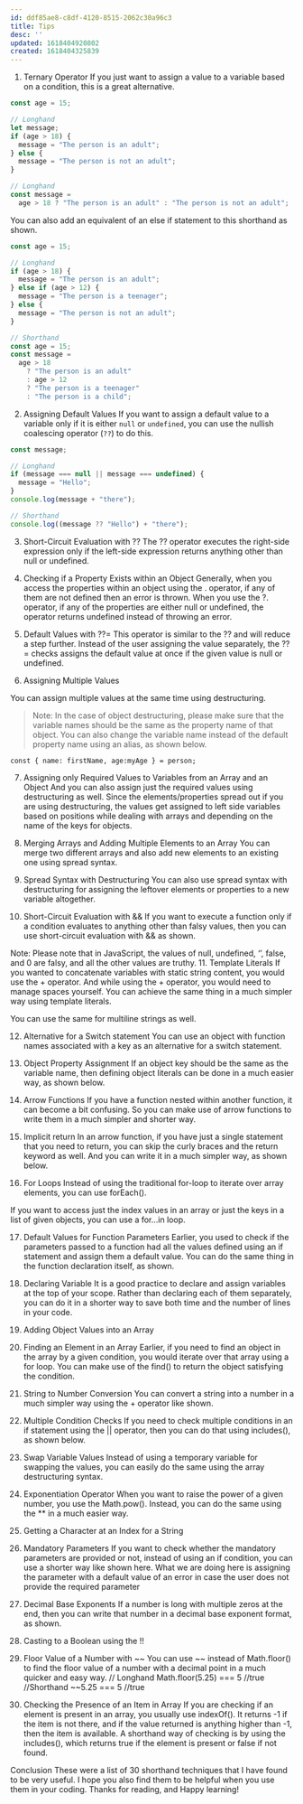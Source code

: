 ```yaml
---
id: ddf85ae8-c8df-4120-8515-2062c30a96c3
title: Tips
desc: ''
updated: 1618404920802
created: 1618404325839
---
```


1. Ternary Operator
If you just want to assign a value to a variable based on a condition, this is a great alternative.
```javascript
const age = 15;

// Longhand
let message;
if (age > 18) {
  message = "The person is an adult";
} else {
  message = "The person is not an adult";
}

// Longhand
const message =
  age > 18 ? "The person is an adult" : "The person is not an adult";
```
You can also add an equivalent of an else if statement to this shorthand as shown.
```javascript
const age = 15;

// Longhand
if (age > 18) {
  message = "The person is an adult";
} else if (age > 12) {
  message = "The person is a teenager";
} else {
  message = "The person is not an adult";
}

// Shorthand
const age = 15;
const message =
  age > 18
    ? "The person is an adult"
    : age > 12
    ? "The person is a teenager"
    : "The person is a child";
```
2. Assigning Default Values
If you want to assign a default value to a variable only if it is either `null` or `undefined`, you can use the nullish coalescing operator (`??`) to do this.
```javascript
const message;

// Longhand
if (message === null || message === undefined) {
  message = "Hello";
}
console.log(message + "there");

// Shorthand
console.log((message ?? "Hello") + "there");
```
3. Short-Circuit Evaluation with ??
The ?? operator executes the right-side expression only if the left-side expression returns anything other than null or undefined.

4. Checking if a Property Exists within an Object
Generally, when you access the properties within an object using the . operator, if any of them are not defined then an error is thrown. When you use the ?. operator, if any of the properties are either null or undefined, the operator returns undefined instead of throwing an error.

5. Default Values with ??=
This operator is similar to the ?? and will reduce a step further. Instead of the user assigning the value separately, the ??= checks assigns the default value at once if the given value is null or undefined.

6. Assigning Multiple Values

You can assign multiple values at the same time using destructuring.

> Note: In the case of object destructuring, please make sure that the variable names should be the same as the property name of that object. You can also change the variable name instead of the default property name using an alias, as shown below.

`const { name: firstName, age:myAge } = person;`

7. Assigning only Required Values to Variables from an Array and an Object
And you can also assign just the required values using destructuring as well. Since the elements/properties spread out if you are using destructuring, the values get assigned to left side variables based on positions while dealing with arrays and depending on the name of the keys for objects.

8. Merging Arrays and Adding Multiple Elements to an Array
You can merge two different arrays and also add new elements to an existing one using spread syntax.

9. Spread Syntax with Destructuring
You can also use spread syntax with destructuring for assigning the leftover elements or properties to a new variable altogether.

10. Short-Circuit Evaluation with &&
If you want to execute a function only if a condition evaluates to anything other than falsy values, then you can use short-circuit evaluation with && as shown.

Note: Please note that in JavaScript, the values of null, undefined, ‘’, false, and 0 are falsy, and all the other values are truthy.
11. Template Literals
If you wanted to concatenate variables with static string content, you would use the + operator. And while using the + operator, you would need to manage spaces yourself.
You can achieve the same thing in a much simpler way using template literals.

You can use the same for multiline strings as well.

12. Alternative for a Switch statement
You can use an object with function names associated with a key as an alternative for a switch statement.

13. Object Property Assignment
If an object key should be the same as the variable name, then defining object literals can be done in a much easier way, as shown below.

14. Arrow Functions
If you have a function nested within another function, it can become a bit confusing. So you can make use of arrow functions to write them in a much simpler and shorter way.

15. Implicit return
In an arrow function, if you have just a single statement that you need to return, you can skip the curly braces and the return keyword as well. And you can write it in a much simpler way, as shown below.

16. For Loops
Instead of using the traditional for-loop to iterate over array elements, you can use forEach().

If you want to access just the index values in an array or just the keys in a list of given objects, you can use a for…in loop.

17. Default Values for Function Parameters
Earlier, you used to check if the parameters passed to a function had all the values defined using an if statement and assign them a default value. You can do the same thing in the function declaration itself, as shown.

18. Declaring Variable
It is a good practice to declare and assign variables at the top of your scope. Rather than declaring each of them separately, you can do it in a shorter way to save both time and the number of lines in your code.

19. Adding Object Values into an Array

20. Finding an Element in an Array
Earlier, if you need to find an object in the array by a given condition, you would iterate over that array using a for loop. You can make use of the find() to return the object satisfying the condition.

21. String to Number Conversion
You can convert a string into a number in a much simpler way using the + operator like shown.

22. Multiple Condition Checks
If you need to check multiple conditions in an if statement using the || operator, then you can do that using includes(), as shown below.

23. Swap Variable Values
Instead of using a temporary variable for swapping the values, you can easily do the same using the array destructuring syntax.

24. Exponentiation Operator
When you want to raise the power of a given number, you use the Math.pow(). Instead, you can do the same using the ** in a much easier way.

25. Getting a Character at an Index for a String

26. Mandatory Parameters
If you want to check whether the mandatory parameters are provided or not, instead of using an if condition, you can use a shorter way like shown here.
What we are doing here is assigning the parameter with a default value of an error in case the user does not provide the required parameter

27. Decimal Base Exponents
If a number is long with multiple zeros at the end, then you can write that number in a decimal base exponent format, as shown.

28. Casting to a Boolean using the !!

29. Floor Value of a Number with ~~
You can use ~~ instead of Math.floor() to find the floor value of a number with a decimal point in a much quicker and easy way.
// Longhand
Math.floor(5.25) === 5 //true
//Shorthand
~~5.25 === 5 //true
30. Checking the Presence of an Item in Array
If you are checking if an element is present in an array, you usually use indexOf(). It returns -1 if the item is not there, and if the value returned is anything higher than -1, then the item is available.
A shorthand way of checking is by using the includes(), which returns true if the element is present or false if not found.

Conclusion
These were a list of 30 shorthand techniques that I have found to be very useful. I hope you also find them to be helpful when you use them in your coding.
Thanks for reading, and Happy learning!